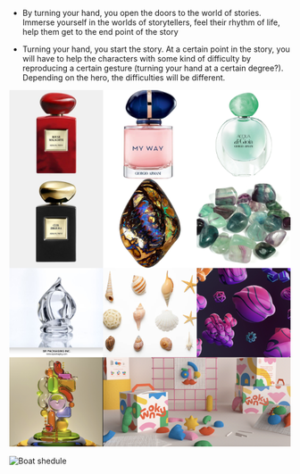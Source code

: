 - By turning your hand, you open the doors to the world of stories. Immerse yourself in the worlds of storytellers, feel their rhythm of life, help them get to the end point of the story

- Turning your hand, you start the story. At a certain point in the story, you will have to help the characters with some kind of difficulty by reproducing a certain gesture (turning your hand at a certain degree?). Depending on the hero, the difficulties will be different.

![Boat shedule](images/references.png)

![Boat shedule](images/story_boardV1.heic)